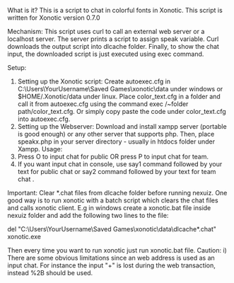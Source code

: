 What is it?
This is a script to chat in colorful fonts in Xonotic. This script is written for Xonotic version 0.7.0

Mechanism:
This script uses curl to call an external web server 
or a localhost server. The server prints a script to assign speak variable. Curl downloads the output script into dlcache folder. 
Finally, to show the chat input, the downloaded script is just executed using exec command.

Setup:
1. Setting up the Xonotic script:
Create autoexec.cfg in C:\Users\YourUsername\Saved Games\xonotic\data under windows or $HOME/.Xonotic/data under linux. Place color_text.cfg in a folder and call it from 
autoexec.cfg using the command exec /~folder path/color_text.cfg. Or simply copy paste the code under color_text.cfg into autoexec.cfg.
2. Setting up the Webserver:
Download and install xampp server (portable is good enough) or any other server that supports php.
Then, place speakx.php in your server directory - usually in htdocs folder under Xampp. 
Usage:
1. Press O to input chat for public OR press P to input chat for team. 
2. If you want input chat in console, use say1 command followed by your text for public chat or say2 command followed by your text for team chat .

Important: 
Clear *.chat files from dlcache folder before running nexuiz. One good way is to run xonotic with a batch script which clears the chat files
and calls xonotic client. E.g in windows create a xonotic.bat file inside nexuiz folder and add the following two lines to the file:

del "C:\Users\YourUsername\Saved Games\xonotic\data\dlcache\*.chat"
xonotic.exe

Then every time you want to run xonotic just run xonotic.bat file.
Caution:
i) There are some obvious limitations since an web address is used as an input chat. For instance the input "+" is lost during the web transaction, 
instead %2B should be used.


